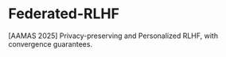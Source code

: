 # Federated-RLHF
[AAMAS 2025] Privacy-preserving and Personalized RLHF, with convergence guarantees.
